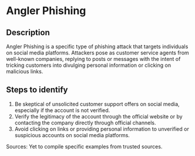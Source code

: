 
# Angler Phishing

## Description

Angler Phishing is a specific type of phishing attack that targets individuals on social media platforms. Attackers pose as customer service agents from well-known companies, replying to posts or messages with the intent of tricking customers into divulging personal information or clicking on malicious links.

## Steps to identify

1. Be skeptical of unsolicited customer support offers on social media, especially if the account is not verified.
2. Verify the legitimacy of the account through the official website or by contacting the company directly through official channels.
3. Avoid clicking on links or providing personal information to unverified or suspicious accounts on social media platforms.

Sources: Yet to compile specific examples from trusted sources.
